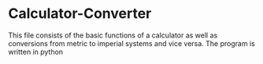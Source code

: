 # Calculator-Converter
 This file consists of the basic functions of a calculator as well as conversions from metric to imperial systems and vice versa. The program is written in python
